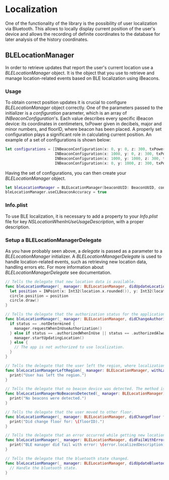 # __Localization__

One of the functionality of the library is the possibility of user localization via Bluetooth.
This allows to locally display current position of the user's device and allows the recording of definite
coordinates to the database for later analysis of the history coordinates.

## __BLELocationManager__

In order to retrieve updates that report the user's current location use a *BLELocationManager* object. It is the object that you use to retrieve and manage location-related events based on BLE localization using iBeacons.

### __Usage__

To obtain correct position updates it is crucial to configure *BLELocationManager* object correctly. One of the parameters passed to the initializer is a *configuration* parameter, which is an array of *INBeaconConfiguration*'s. Each value describes every specific iBeacon device: its coordinates in centimeters, txPower given in decibels, major and minor numbers, and floorID, where beacon has been placed. A properly set configuration plays a significant role in calculating current position. An example of a set of configurations is shown below:

```swift
let configurations = [INBeaconConfiguration(x: 0, y: 0, z: 300, txPower: -69, major: 00000, minor: 0, floorID: 1),
                      INBeaconConfiguration(x: 1000, y: 0, z: 300, txPower: -69, major: 00001, minor: 0, floorID: 1),
                      INBeaconConfiguration(x: 1000, y: 1000, z: 300, txPower: -69, major: 00002, minor: 0, floorID: 1),
                      INBeaconConfiguration(x: 0, y: 1000, z: 300, txPower: -69, major: 00003, minor: 0, floorID: 1)]
```

Having the set of configurations, you can then create your *BLELocationManager* object.

```swift
let bleLocationManager = BLELocationManager(beaconUUID: BeaconUUID, configurations: configurations, delegate: self)
bleLocationManager.useCLBeaconAccuracy = true
```

### __Info.plist__

To use BLE localization, it is necessary to add a property to your *Info.plist* file for key *NSLocationWhenInUseUsageDescription*, with a proper description.

### __Setup a BLELocationManagerDelegate__

As you have probably seen above, a *delegate* is passed as a parameter to a *BLELocationManager* initializer. A *BLELocationManagerDelegate* is used to handle location-related events, such as retrieving new location data, handling errors etc. For more information about *BLELocationManagerDelegate* see documentation.

```swift
// Tells the delegate that new location data is available.
func bleLocationManager(_ manager: BLELocationManager, didUpdateLocation location: INLocation) {
  let position = INPoint(x: Int32(location.x.rounded()), y: Int32(location.y.rounded()))
  circle.position = position
  circle.draw()
}

// Tells the delegate that the authorization status for the application changed.
func bleLocationManager(_ manager: BLELocationManager, didChangeAuthorization status: INAuthorizationStatus) {
  if status == .notDetermined {
    manager.requestWhenInUseAuthorization()
  } else if status == .authorizedWhenInUse || status == .authorizedAlways {
    manager.startUpdatingLocation()
  } else {
    // The app is not authorized to use localization.
  }
}

// Tells the delegate that the user left the region, where localization was set and is out of range.
func bleLocationManagerLeftRegion(_ manager: BLELocationManager, withLastesKnownLocation location: INLocation) {
  print("User has left the region.")
}

// Tells the delegate that no beacon device was detected. The method is called every time the `BLELocationManager` tries to get new location data.
func bleLocationManagerNoBeaconsDetected(_ manager: BLELocationManager) {
  print("No beacons were detected.")
}

// Tells the delegate that the user moved to other floor.
func bleLocationManager(_ manager: BLELocationManager, didChangeFloor floorID: Int) {
  print("Did change floor for: \(floorID).")
}

// Tells the delegate that an error occurred while getting new location data.
func bleLocationManager(_ manager: BLELocationManager, didFailWithError error: Error) {
  print("BLE manager did fail with error: \(error.localizedDescription)")
}

// Tells the delegate that the bluetooth state changed.
func bleLocationManager(_ manager: BLELocationManager, didUpdateBluetoothState state: INBluetoothState) {
  // Handle the bluetooth state.
}
```
